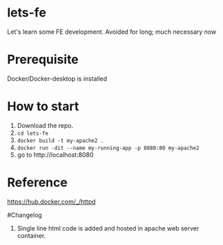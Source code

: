 # lets-fe
Let's learn some FE development. Avoided for long; much necessary now

# Prerequisite
Docker/Docker-desktop is installed

# How to start
1. Download the repo.
2. `cd lets-fe`
3. `docker build -t my-apache2 .`
4. `docker run -dit --name my-running-app -p 8080:80 my-apache2`
5. go to http://localhost:8080

# Reference
https://hub.docker.com/_/httpd

#Changelog
1. Single line html code is added and hosted in apache web server container.